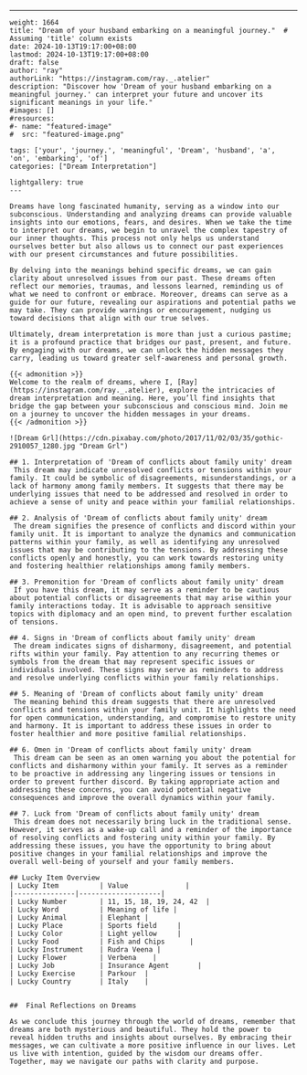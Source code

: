 ---
    weight: 1664
    title: "Dream of your husband embarking on a meaningful journey."  # Assuming 'title' column exists
    date: 2024-10-13T19:17:00+08:00
    lastmod: 2024-10-13T19:17:00+08:00
    draft: false
    author: "ray"
    authorLink: "https://instagram.com/ray._.atelier"
    description: "Discover how 'Dream of your husband embarking on a meaningful journey.' can interpret your future and uncover its significant meanings in your life."
    #images: []
    #resources:
    #- name: "featured-image"
    #  src: "featured-image.png"
    
    tags: ['your', 'journey.', 'meaningful', 'Dream', 'husband', 'a', 'on', 'embarking', 'of']
    categories: ["Dream Interpretation"]
    
    lightgallery: true
    ---
    
    Dreams have long fascinated humanity, serving as a window into our subconscious. Understanding and analyzing dreams can provide valuable insights into our emotions, fears, and desires. When we take the time to interpret our dreams, we begin to unravel the complex tapestry of our inner thoughts. This process not only helps us understand ourselves better but also allows us to connect our past experiences with our present circumstances and future possibilities.
    
    By delving into the meanings behind specific dreams, we can gain clarity about unresolved issues from our past. These dreams often reflect our memories, traumas, and lessons learned, reminding us of what we need to confront or embrace. Moreover, dreams can serve as a guide for our future, revealing our aspirations and potential paths we may take. They can provide warnings or encouragement, nudging us toward decisions that align with our true selves.
    
    Ultimately, dream interpretation is more than just a curious pastime; it is a profound practice that bridges our past, present, and future. By engaging with our dreams, we can unlock the hidden messages they carry, leading us toward greater self-awareness and personal growth.
    
    {{< admonition >}}
    Welcome to the realm of dreams, where I, [Ray](https://instagram.com/ray._.atelier), explore the intricacies of dream interpretation and meaning. Here, you’ll find insights that bridge the gap between your subconscious and conscious mind. Join me on a journey to uncover the hidden messages in your dreams.
    {{< /admonition >}}
    
    ![Dream Grl](https://cdn.pixabay.com/photo/2017/11/02/03/35/gothic-2910057_1280.jpg "Dream Grl")
    
    ## 1. Interpretation of 'Dream of conflicts about family unity' dream
     This dream may indicate unresolved conflicts or tensions within your family. It could be symbolic of disagreements, misunderstandings, or a lack of harmony among family members. It suggests that there may be underlying issues that need to be addressed and resolved in order to achieve a sense of unity and peace within your familial relationships.
    
    ## 2. Analysis of 'Dream of conflicts about family unity' dream
     The dream signifies the presence of conflicts and discord within your family unit. It is important to analyze the dynamics and communication patterns within your family, as well as identifying any unresolved issues that may be contributing to the tensions. By addressing these conflicts openly and honestly, you can work towards restoring unity and fostering healthier relationships among family members.
    
    ## 3. Premonition for 'Dream of conflicts about family unity' dream
     If you have this dream, it may serve as a reminder to be cautious about potential conflicts or disagreements that may arise within your family interactions today. It is advisable to approach sensitive topics with diplomacy and an open mind, to prevent further escalation of tensions.
    
    ## 4. Signs in 'Dream of conflicts about family unity' dream
     The dream indicates signs of disharmony, disagreement, and potential rifts within your family. Pay attention to any recurring themes or symbols from the dream that may represent specific issues or individuals involved. These signs may serve as reminders to address and resolve underlying conflicts within your family relationships.
    
    ## 5. Meaning of 'Dream of conflicts about family unity' dream
     The meaning behind this dream suggests that there are unresolved conflicts and tensions within your family unit. It highlights the need for open communication, understanding, and compromise to restore unity and harmony. It is important to address these issues in order to foster healthier and more positive familial relationships.
    
    ## 6. Omen in 'Dream of conflicts about family unity' dream
     This dream can be seen as an omen warning you about the potential for conflicts and disharmony within your family. It serves as a reminder to be proactive in addressing any lingering issues or tensions in order to prevent further discord. By taking appropriate action and addressing these concerns, you can avoid potential negative consequences and improve the overall dynamics within your family.
    
    ## 7. Luck from 'Dream of conflicts about family unity' dream
     This dream does not necessarily bring luck in the traditional sense. However, it serves as a wake-up call and a reminder of the importance of resolving conflicts and fostering unity within your family. By addressing these issues, you have the opportunity to bring about positive changes in your familial relationships and improve the overall well-being of yourself and your family members.
    
    ## Lucky Item Overview
    | Lucky Item          | Value              |
    |---------------|--------------------|
    | Lucky Number        | 11, 15, 18, 19, 24, 42  |
    | Lucky Word          | Meaning of life |
    | Lucky Animal        | Elephant |
    | Lucky Place         | Sports field     |
    | Lucky Color         | Light yellow     |
    | Lucky Food          | Fish and Chips      |
    | Lucky Instrument    | Rudra Veena |
    | Lucky Flower        | Verbena    |
    | Lucky Job           | Insurance Agent       |
    | Lucky Exercise      | Parkour  |
    | Lucky Country       | Italy    |
    
    
    ##  Final Reflections on Dreams
    
    As we conclude this journey through the world of dreams, remember that dreams are both mysterious and beautiful. They hold the power to reveal hidden truths and insights about ourselves. By embracing their messages, we can cultivate a more positive influence in our lives. Let us live with intention, guided by the wisdom our dreams offer. Together, may we navigate our paths with clarity and purpose.
    